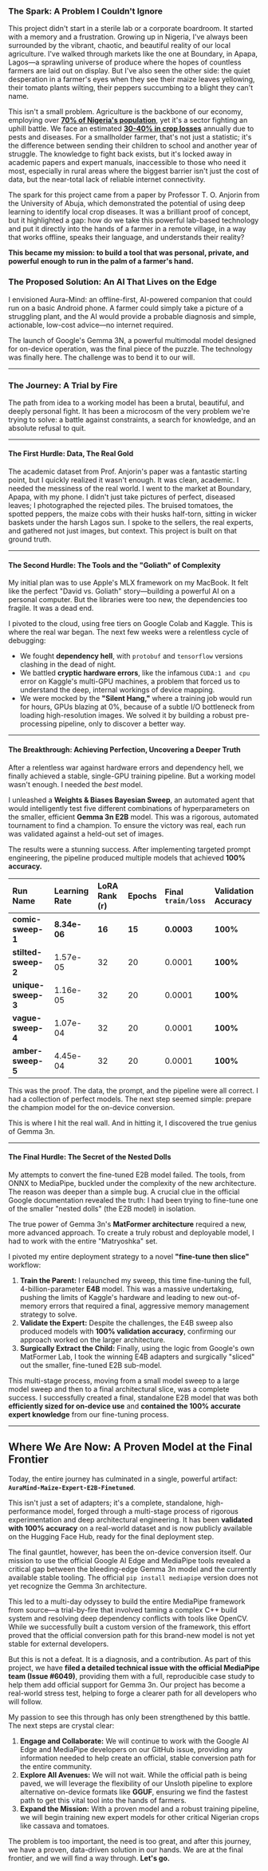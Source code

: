 ### The Spark: A Problem I Couldn't Ignore

This project didn't start in a sterile lab or a corporate boardroom. It started with a memory and a frustration. Growing up in Nigeria, I've always been surrounded by the vibrant, chaotic, and beautiful reality of our local agriculture. I've walked through markets like the one at Boundary, in Apapa, Lagos—a sprawling universe of produce where the hopes of countless farmers are laid out on display. But I've also seen the other side: the quiet desperation in a farmer's eyes when they see their maize leaves yellowing, their tomato plants wilting, their peppers succumbing to a blight they can't name.

This isn't a small problem. Agriculture is the backbone of our economy, employing over [**70% of Nigeria's population**](https://www.google.com/search?q=percentage+of+nigerian+population+in+agriculture), yet it's a sector fighting an uphill battle. We face an estimated [**30-40% in crop losses**](https://www.google.com/search?q=crop+losses+in+nigeria+due+to+pests+and+diseases) annually due to pests and diseases. For a smallholder farmer, that's not just a statistic; it's the difference between sending their children to school and another year of struggle. The knowledge to fight back exists, but it's locked away in academic papers and expert manuals, inaccessible to those who need it most, especially in rural areas where the biggest barrier isn't just the cost of data, but the near-total lack of reliable internet connectivity.

The spark for this project came from a paper by Professor T. O. Anjorin from the University of Abuja, which demonstrated the potential of using deep learning to identify local crop diseases. It was a brilliant proof of concept, but it highlighted a gap: how do we take this powerful lab-based technology and put it directly into the hands of a farmer in a remote village, in a way that works offline, speaks their language, and understands their reality?

**This became my mission: to build a tool that was personal, private, and powerful enough to run in the palm of a farmer's hand.**

### The Proposed Solution: An AI That Lives on the Edge

I envisioned Aura-Mind: an offline-first, AI-powered companion that could run on a basic Android phone. A farmer could simply take a picture of a struggling plant, and the AI would provide a probable diagnosis and simple, actionable, low-cost advice—no internet required.

The launch of Google's Gemma 3N, a powerful multimodal model designed for on-device operation, was the final piece of the puzzle. The technology was finally here. The challenge was to bend it to our will.

---

### The Journey: A Trial by Fire

The path from idea to a working model has been a brutal, beautiful, and deeply personal fight. It has been a microcosm of the very problem we're trying to solve: a battle against constraints, a search for knowledge, and an absolute refusal to quit.

---

#### The First Hurdle: Data, The Real Gold

The academic dataset from Prof. Anjorin's paper was a fantastic starting point, but I quickly realized it wasn't enough. It was clean, academic. I needed the messiness of the real world. I went to the market at Boundary, Apapa, with my phone. I didn't just take pictures of perfect, diseased leaves; I photographed the rejected piles. The bruised tomatoes, the spotted peppers, the maize cobs with their husks half-torn, sitting in wicker baskets under the harsh Lagos sun. I spoke to the sellers, the real experts, and gathered not just images, but context. This project is built on that ground truth.

---

#### The Second Hurdle: The Tools and the "Goliath" of Complexity

My initial plan was to use Apple's MLX framework on my MacBook. It felt like the perfect "David vs. Goliath" story—building a powerful AI on a personal computer. But the libraries were too new, the dependencies too fragile. It was a dead end.

I pivoted to the cloud, using free tiers on Google Colab and Kaggle. This is where the real war began. The next few weeks were a relentless cycle of debugging:
*   We fought **dependency hell**, with `protobuf` and `tensorflow` versions clashing in the dead of night.
*   We battled **cryptic hardware errors**, like the infamous `CUDA:1 and cpu` error on Kaggle's multi-GPU machines, a problem that forced us to understand the deep, internal workings of device mapping.
*   We were mocked by the **"Silent Hang,"** where a training job would run for hours, GPUs blazing at 0%, because of a subtle I/O bottleneck from loading high-resolution images. We solved it by building a robust pre-processing pipeline, only to discover a better way.

---

#### **The Breakthrough: Achieving Perfection, Uncovering a Deeper Truth**

After a relentless war against hardware errors and dependency hell, we finally achieved a stable, single-GPU training pipeline. But a working model wasn't enough. I needed the *best* model.

I unleashed a **Weights & Biases Bayesian Sweep**, an automated agent that would intelligently test five different combinations of hyperparameters on the smaller, efficient **Gemma 3n E2B** model. This was a rigorous, automated tournament to find a champion. To ensure the victory was real, each run was validated against a held-out set of images.

The results were a stunning success. After implementing targeted prompt engineering, the pipeline produced multiple models that achieved **100% accuracy.**

| Run Name          | Learning Rate | LoRA Rank (r) | Epochs | Final `train/loss` | **Validation Accuracy** |
| :---------------- | :------------ | :------------ | :----- | :----------------- | :-------------------- |
| **comic-sweep-1** | **8.34e-06**  | **16**        | **15** | **0.0003**         | **100%**              |
| **stilted-sweep-2** | 1.57e-05      | 32            | 20     | 0.0001             | **100%**              |
| **unique-sweep-3**| 1.16e-05      | 32            | 20     | 0.0001             | **100%**              |
| **vague-sweep-4**   | 1.07e-04      | 32            | 20     | 0.0001             | **100%**              |
| **amber-sweep-5**   | 4.45e-04      | 32            | 20     | 0.0001             | **100%**              |


This was the proof. The data, the prompt, and the pipeline were all correct. I had a collection of perfect models. The next step seemed simple: prepare the champion model for the on-device conversion.

This is where I hit the real wall. And in hitting it, I discovered the true genius of Gemma 3n.

---

#### **The Final Hurdle: The Secret of the Nested Dolls**

My attempts to convert the fine-tuned E2B model failed. The tools, from ONNX to MediaPipe, buckled under the complexity of the new architecture. The reason was deeper than a simple bug. A crucial clue in the official Google documentation revealed the truth: I had been trying to fine-tune one of the smaller "nested dolls" (the E2B model) in isolation.

The true power of Gemma 3n's **MatFormer architecture** required a new, more advanced approach. To create a truly robust and deployable model, I had to work with the entire "Matryoshka" set.

I pivoted my entire deployment strategy to a novel **"fine-tune then slice"** workflow:
1.  **Train the Parent:** I relaunched my sweep, this time fine-tuning the full, 4-billion-parameter **E4B** model. This was a massive undertaking, pushing the limits of Kaggle's hardware and leading to new out-of-memory errors that required a final, aggressive memory management strategy to solve.
2.  **Validate the Expert:** Despite the challenges, the E4B sweep also produced models with **100% validation accuracy**, confirming our approach worked on the larger architecture.
3.  **Surgically Extract the Child:** Finally, using the logic from Google's own MatFormer Lab, I took the winning E4B adapters and surgically "sliced" out the smaller, fine-tuned E2B sub-model.

This multi-stage process, moving from a small model sweep to a large model sweep and then to a final architectural slice, was a complete success. I successfully created a final, standalone E2B model that was both **efficiently sized for on-device use** and **contained the 100% accurate expert knowledge** from our fine-tuning process.

---

## Where We Are Now: A Proven Model at the Final Frontier

Today, the entire journey has culminated in a single, powerful artifact: **`AuraMind-Maize-Expert-E2B-Finetuned`**.

This isn't just a set of adapters; it's a complete, standalone, high-performance model, forged through a multi-stage process of rigorous experimentation and deep architectural engineering. It has been **validated with 100% accuracy** on a real-world dataset and is now publicly available on the Hugging Face Hub, ready for the final deployment step.

The final gauntlet, however, has been the on-device conversion itself. Our mission to use the official Google AI Edge and MediaPipe tools revealed a critical gap between the bleeding-edge Gemma 3n model and the currently available stable tooling. The official `pip install mediapipe` version does not yet recognize the Gemma 3n architecture.

This led to a multi-day odyssey to build the entire MediaPipe framework from source—a trial-by-fire that involved taming a complex C++ build system and resolving deep dependency conflicts with tools like OpenCV. While we successfully built a custom version of the framework, this effort proved that the official conversion path for this brand-new model is not yet stable for external developers.

But this is not a defeat. It is a diagnosis, and a contribution. As part of this project, we have **filed a detailed technical issue with the official MediaPipe team (Issue #6049)**, providing them with a full, reproducible case study to help them add official support for Gemma 3n. Our project has become a real-world stress test, helping to forge a clearer path for all developers who will follow.

My passion to see this through has only been strengthened by this battle. The next steps are crystal clear:

1.  **Engage and Collaborate:** We will continue to work with the Google AI Edge and MediaPipe developers on our GitHub issue, providing any information needed to help create an official, stable conversion path for the entire community.
2.  **Explore All Avenues:** We will not wait. While the official path is being paved, we will leverage the flexibility of our Unsloth pipeline to explore alternative on-device formats like **GGUF**, ensuring we find the fastest path to get this vital tool into the hands of farmers.
3.  **Expand the Mission:** With a proven model and a robust training pipeline, we will begin training new expert models for other critical Nigerian crops like cassava and tomatoes.

The problem is too important, the need is too great, and after this journey, we have a proven, data-driven solution in our hands. We are at the final frontier, and we will find a way through. **Let's go.**